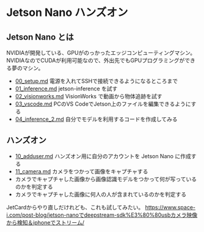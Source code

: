 # Jetson Nano ハンズオン

## Jetson Nano とは
NVIDIAが開発している、GPUがのっかったエッジコンピューティングマシン。
NVIDIAなのでCUDAが利用可能なので、外出先でもGPUプログラミングができる夢のマシン。

- [00_setup.md](00_setup.md) 電源を入れてSSHで接続できるようになるところまで
- [01_inference.md](01_inference.md) jetson-inference を試す
- [02_visionworks.md](02_visionworks.md) VisionWorks で動画から物体追跡を試す
- [03_vscode.md](03_vscode.md) PCのVS CodeでJetson上のファイルを編集できるようにする
- [04_inference_2.md](04_inference_2.md) 自分でモデルを利用するコードを作成してみる

## ハンズオン
- [10_adduser.md](10_adduser.md) ハンズオン用に自分のアカウントを Jetson Nano に作成する
- [11_camera.md](11_camera.md) カメラをつかって画像をキャプチャする
- カメラでキャプチャした画像から画像認識モデルをつかって何が写っているのかを判定する
- カメラでキャプチャした画像に何人の人が含まれているのかを判定する

JetCardからやり直しだけれども、これも試してみたい。
https://www.space-i.com/post-blog/jetson-nanoでdeepstream-sdk%E3%80%80usbカメラ映像から検知＆iphoneでストリーム/

